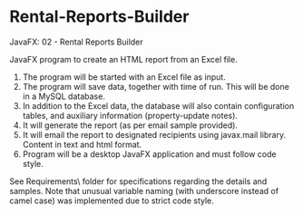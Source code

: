 # Rental-Reports-Builder
JavaFX: 02 - Rental Reports Builder

JavaFX program to create an HTML report from an Excel file.

1) The program will be started with an Excel file as input.
2) The program will save data, together with time of run. This will be done in a MySQL database.
3) In addition to the Excel data, the database will also contain configuration tables, and auxiliary information (property-update notes).
4) It will generate the report (as per email sample provided).
5) It will email the report to designated recipients using javax.mail library. Content in text and html format.
6) Program will be a desktop JavaFX application and must follow code style. 

See Requirements\ folder for specifications regarding the details and samples. Note that unusual variable naming (with underscore instead of camel case) was implemented due to strict code style. 
